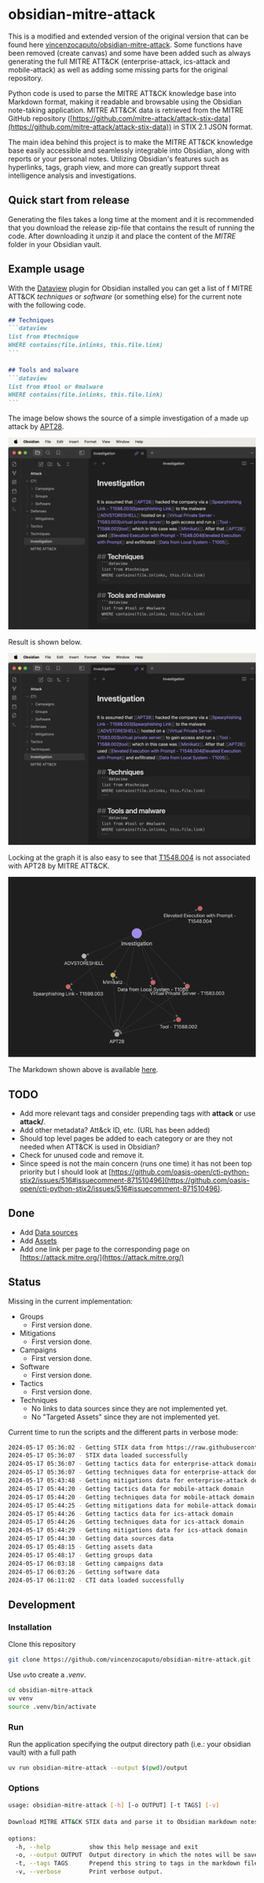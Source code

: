 # obsidian-mitre-attack

This is a modified and extended version of the original version that can be found here [vincenzocaputo/obsidian-mitre-attack](https://github.com/vincenzocaputo/obsidian-mitre-attack). Some functions have been removed (create canvas) and some have been added such as always generating the full MITRE ATT&CK (enterprise-attack, ics-attack and mobile-attack) as well as adding some missing parts for the original repository.

Python code is used to parse the MITRE ATT&CK knowledge base into Markdown format, making it readable and browsable using the Obsidian note-taking application.
MITRE ATT&CK data is retrieved from the MITRE GitHub repository ([https://github.com/mitre-attack/attack-stix-data](https://github.com/mitre-attack/attack-stix-data)) in STIX 2.1 JSON format.

The main idea behind this project is to make the MITRE ATT&CK knowledge base easily accessible and seamlessly integrable into Obsidian, along with reports or your personal notes. Utilizing Obsidian's features such as hyperlinks, tags, graph view, and more can greatly support threat intelligence analysis and investigations.

## Quick start from release

Generating the files takes a long time at the moment and it is recommended that you download the release zip-file that contains the result of running the code. After downloading it unzip it and place the content of the _MITRE_ folder in your Obsidian vault.

## Example usage

With the [Dataview](https://github.com/blacksmithgu/obsidian-dataview) plugin for Obsidian installed you can get a list of f MITRE ATT&CK _techniques_ or _software_ (or something else) for the current note with the following code.

~~~markdown
## Techniques
```dataview
list from #technique
WHERE contains(file.inlinks, this.file.link)
```

## Tools and malware
```dataview
list from #tool or #malware
WHERE contains(file.inlinks, this.file.link)
```
~~~

The image below shows the source of a simple investigation of a made up attack by [APT28](https://attack.mitre.org/groups/G0007/).

![Markdown example in Obsidian](https://raw.githubusercontent.com/reuteras/obsidian-mitre-attack/main/resources/text.png)

Result is shown below.

![Result in Obsidian with lists generated](https://raw.githubusercontent.com/reuteras/obsidian-mitre-attack/main/resources/text.png)

Locking at the graph it is also easy to see that [T1548.004](https://attack.mitre.org/techniques/T1548/004/) is not associated with APT28 by MITRE ATT&CK.

![Result in Obsidian with lists generated](https://raw.githubusercontent.com/reuteras/obsidian-mitre-attack/main/resources/graph.png)

The Markdown shown above is available [here](./sample.md).

## TODO

- Add more relevant tags and consider prepending tags with **attack** or use **attack/<tag>**.
- Add other metadata? Att&ck ID, etc. (URL has been added)
- Should top level pages be added to each category or are they not needed when ATT&CK is used in Obsidian?
- Check for unused code and remove it.
- Since speed is not the main concern (runs one time) it has not been top priority but I should look at [https://github.com/oasis-open/cti-python-stix2/issues/516#issuecomment-871510496](https://github.com/oasis-open/cti-python-stix2/issues/516#issuecomment-871510496).

## Done

- Add [Data sources](https://attack.mitre.org/datasources/)
- Add [Assets](https://attack.mitre.org/assets/)
- Add one link per page to the corresponding page on [https://attack.mitre.org/](https://attack.mitre.org/)


## Status

Missing in the current implementation:

- Groups
  - First version done.
- Mitigations
  - First version done.
- Campaigns
  - First version done.
- Software
  - First version done.
- Tactics
  - First version done.
- Techniques
  - No links to data sources since they are not implemented yet.
  - No "Targeted Assets" since they are not implemented yet.

Current time to run the scripts and the different parts in verbose mode:

```bash
2024-05-17 05:36:02 - Getting STIX data from https://raw.githubusercontent.com/mitre-attack/attack-stix-data/master for version 15.1
2024-05-17 05:36:07 - STIX data loaded successfully
2024-05-17 05:36:07 - Getting tactics data for enterprise-attack domain
2024-05-17 05:36:07 - Getting techniques data for enterprise-attack domain
2024-05-17 05:43:48 - Getting mitigations data for enterprise-attack domain
2024-05-17 05:44:20 - Getting tactics data for mobile-attack domain
2024-05-17 05:44:20 - Getting techniques data for mobile-attack domain
2024-05-17 05:44:25 - Getting mitigations data for mobile-attack domain
2024-05-17 05:44:26 - Getting tactics data for ics-attack domain
2024-05-17 05:44:26 - Getting techniques data for ics-attack domain
2024-05-17 05:44:29 - Getting mitigations data for ics-attack domain
2024-05-17 05:44:30 - Getting data sources data
2024-05-17 05:48:15 - Getting assets data
2024-05-17 05:48:17 - Getting groups data
2024-05-17 06:03:18 - Getting campaigns data
2024-05-17 06:03:26 - Getting software data
2024-05-17 06:11:02 - CTI data loaded successfully
```

## Development

### Installation

Clone this repository

```bash
git clone https://github.com/vincenzocaputo/obsidian-mitre-attack.git
```

Use `uv`to create a _.venv_.

```bash
cd obsidian-mitre-attack
uv venv
source .venv/bin/activate
```

### Run

Run the application specifying the output directory path (i.e.: your obsidian vault) with a full path

```bash
uv run obsidian-mitre-attack --output $(pwd)/output
```

### Options

```bash
usage: obsidian-mitre-attack [-h] [-o OUTPUT] [-t TAGS] [-v]

Download MITRE ATT&CK STIX data and parse it to Obsidian markdown notes.

options:
  -h, --help           show this help message and exit
  -o, --output OUTPUT  Output directory in which the notes will be saved.
  -t, --tags TAGS      Prepend this string to tags in the markdown files.
  -v, --verbose        Print verbose output.
```
